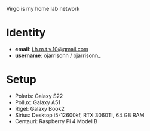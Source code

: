 Virgo is my home lab network
# Identity
- **email**: j.h.m.t.v.10@gmail.com
- **username**: ojarrisonn / ojarrisonn_

# Setup
- Polaris: Galaxy S22
- Pollux: Galaxy A51
- Rigel: Galaxy Book2
- Sirius: Desktop i5-12600kf, RTX 3060Ti, 64 GB RAM
- Centauri: Raspberry Pi 4 Model B
